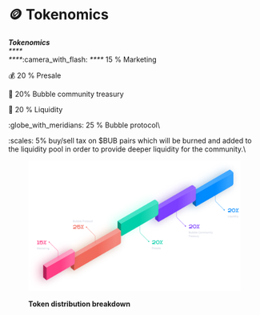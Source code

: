 # 🪙 Tokenomics

_**Tokenomics**_\
_****_\
_****_:camera\_with\_flash: _****_ 15 % Marketing

:moneybag: 20 % Presale

:pouch: 20% Bubble community treasury

:ocean: 20 % Liquidity

:globe\_with\_meridians: 25 % Bubble protocol\


:scales: 5% buy/sell tax on $BUB pairs which will be burned and added to the liquidity pool in order to provide deeper liquidity for the community.\


<figure><img src="../.gitbook/assets/Group 21.png" alt=""><figcaption><p><strong>Token distribution breakdown</strong></p></figcaption></figure>









